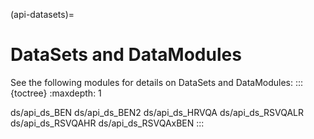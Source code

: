 (api-datasets)=
# DataSets and DataModules

See the following modules for details on DataSets and DataModules:
:::{toctree}
:maxdepth: 1

ds/api_ds_BEN
ds/api_ds_BEN2
ds/api_ds_HRVQA
ds/api_ds_RSVQALR
ds/api_ds_RSVQAHR
ds/api_ds_RSVQAxBEN
:::
